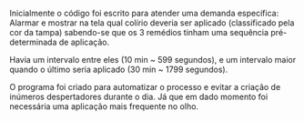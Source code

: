 Inicialmente o código foi escrito para atender uma 
demanda específica:
Alarmar e mostrar na tela qual colírio deveria ser aplicado 
(classificado pela cor da tampa) sabendo-se que os 3 remédios tinham
uma sequência pré-determinada de aplicação.

Havia um intervalo entre eles (10 min ~ 599 segundos), e um intervalo maior quando
o último seria aplicado (30 min ~ 1799 segundos). 

O programa foi criado para automatizar o processo e evitar 
a criação de inúmeros despertadores durante o dia. Já que
em dado momento foi necessária uma aplicação mais frequente no olho.